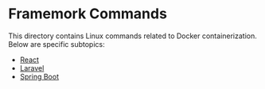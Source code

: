 # Framemork Commands

This directory contains Linux commands related to Docker containerization. Below are specific subtopics:

- [React](./react.md)
- [Laravel](./laravel.md)
- [Spring Boot](./spring-boot.md)